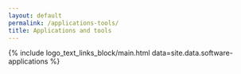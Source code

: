 ```yaml
---
layout: default
permalink: /applications-tools/
title: Applications and tools
---
```

{% include logo_text_links_block/main.html data=site.data.software-applications %}
<!-- {% include only_block_gallery_cards/main.html data=site.data.software-applications %} -->